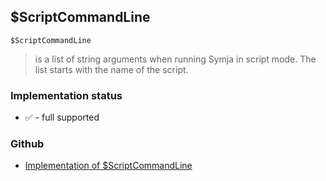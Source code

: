 ## $ScriptCommandLine

```
$ScriptCommandLine
```

> is a list of string arguments when running Symja in script mode. The list starts with the name of the script.







### Implementation status

* &#x2705; - full supported

### Github

* [Implementation of $ScriptCommandLine](https://github.com/axkr/symja_android_library/blob/master/symja_android_library/matheclipse-core/src/main/java/org/matheclipse/core/builtin/ConstantDefinitions.java#L544) 
